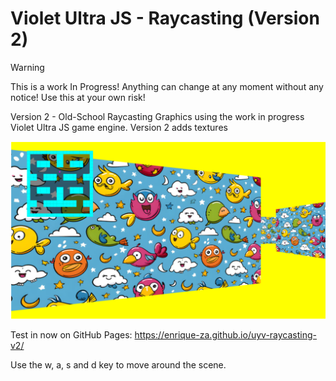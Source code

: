 # Violet Ultra JS - Raycasting (Version 2)

> [!WARNING]
> This is a work In Progress! Anything can change at any moment without any notice! Use this at your own risk!

Version 2 - Old-School Raycasting Graphics using the work in progress Violet Ultra JS game engine.
Version 2 adds textures

![screenshot](./screenshot.png)

Test in now on GitHub Pages: https://enrique-za.github.io/uyv-raycasting-v2/

Use the w, a, s and d key to move around the scene.
